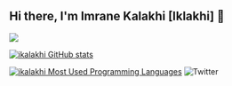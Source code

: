 ## Hi there, I'm Imrane Kalakhi [Iklakhi] 👋 


![](https://badge.mediaplus.ma/darkgray/ikalakhi)


[![ikalakhi GitHub stats](https://github-readme-stats.vercel.app/api?username=ikalakhi&show_icons=true&theme=radical)](https://github.com/ikalakhi)

[![ikalakhi Most Used Programming Languages](https://github-readme-stats.vercel.app/api/top-langs/?username=ikalakhi&layout=compact&hide_border=true&theme=darcula&bg_color=00000000&langs_count=6)](https://github.com/ikalakhi)
![Twitter](https://img.shields.io/twitter/url/https/twitter.com/ikalakhi.svg?style=social&label=Follow%20%40ikalakhi)
